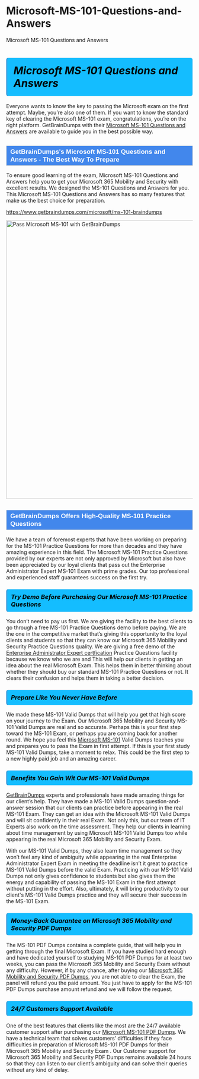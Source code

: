 # Microsoft-MS-101-Questions-and-Answers
Microsoft MS-101 Questions and Answers
<h1><strong><span style="display: block; color: #000000; background: #14BDFF; border: 0.5px solid #AED6F1; border-left: 3px solid #3498DB; padding: .6em; border-radius: 6px;">                     <em>Microsoft MS-101 <span class="exam_variation">Questions and Answers</span> </em>                </span></strong>            </h1>                        <p>Everyone wants to know the key to passing the Microsoft exam on the first attempt. Maybe, you’re also one of them. If you want to know the standard key of             clearing the Microsoft MS-101 exam, congratulations, you’re on the right platform. GetBrainDumps with their             <a href="https://www.getbraindumps.com/microsoft/ms-101-braindumps">Microsoft MS-101 <span class="exam_variation">Questions and Answers</span></a> are available to guide you in the best possible way.</p>                        <h2 style="background: #4287ec; border: 1px solid #cccccc; padding: 5px 10px;">                <span style="color: #ffffff;">                    <span style="font-size: 11pt;">                        <span style="line-height: normal;">                            <span style="font-family: Calibri,sans-serif;">                                <strong>                                    <span style="font-size: 13.0pt;">GetBrainDumps's Microsoft MS-101 <span class="exam_variation">Questions and Answers</span> - The Best Way To Prepare</span>                                </strong>                            </span>                        </span>                    </span>                </span>            </h2>                        <p>To ensure good learning of the exam,  Microsoft MS-101 <span class="exam_variation">Questions and Answers</span> help you to get your Microsoft 365 Mobility and Security with excellent results.             We designed the MS-101 <span class="exam_variation">Questions and Answers</span> for you. This Microsoft MS-101 <span class="exam_variation">Questions and Answers</span> has so many features that make us the best choice for preparation.</p>                        <p><a href="https://www.getbraindumps.com/microsoft/ms-101-braindumps">https://www.getbraindumps.com/microsoft/ms-101-braindumps</a></p>                        <p><a href="https://www.getbraindumps.com/"><img src="https://www.getbraindumps.com/images/get-updated-exam-questions-with-discount-getbraindumps.jpg" class="postImage" alt="Pass Microsoft MS-101 with GetBrainDumps" width="750"></a></p>                            <h2 style="background: #4287ec; border: 1px solid #cccccc; padding: 5px 10px;">                <span style="color: #ffffff;">                    <span style="font-size: 11pt;">                        <span style="line-height: normal;">                            <span style="font-family: Calibri,sans-serif;">                                <strong>                                    <span style="font-size: 13.0pt;">GetBrainDumps Offers High-Quality MS-101 <span class="exam_variation2">Practice Questions</span></span>                                </strong>                            </span>                        </span>                    </span>                </span>            </h2>                        <p>We have a team of foremost experts that have been working on preparing for the MS-101 <span class="exam_variation2">Practice Questions</span>  for more than decades and they have             amazing experience in this field. The Microsoft MS-101 <span class="exam_variation2">Practice Questions</span> provided by our experts are not only approved by Microsoft but also have been             appreciated by our loyal clients that pass out the Enterprise Administrator Expert MS-101 Exam with prime grades. Our top professional and             experienced staff guarantees success on the first try.</p>                        <h3>                <strong>                    <span style="display: block; color: #000000; background: #14BDFF; border: 0.5px solid #AED6F1; border-left: 3px solid #3498DB; padding: .6em; border-radius: 6px;">                        <em>Try Demo Before Purchasing Our Microsoft MS-101 <span class="exam_variation2">Practice Questions</span></em>                    </span>                </strong>            </h3>                        <p>You don’t need to pay us first. We are giving the facility to the best clients to go through a free MS-101 <span class="exam_variation2">Practice Questions</span> demo before paying.             We are the one in the competitive market that’s giving this opportunity to the loyal clients and students so that they can know our             Microsoft 365 Mobility and Security <span class="exam_variation2">Practice Questions</span> quality. We are giving a free demo of the <a href="https://www.getbraindumps.com/microsoft/enterprise-administrator-expert-braindumps.html">Enterprise Administrator Expert certfication</a> <span class="exam_variation2">Practice Questions</span> facility             because we know who we are and This will help our clients in getting an idea about the real Microsoft Exam. This helps them in better thinking             about whether they should buy our standard MS-101 <span class="exam_variation2">Practice Questions</span> or not. It clears their confusion and helps them in taking a better decision.</p>                        <h3>                <strong>                    <span style="display: block; color: #000000; background: #14BDFF; border: 0.5px solid #AED6F1; border-left: 3px solid #3498DB; padding: .6em; border-radius: 6px;">                        <em>Prepare Like You Never Have Before</em>                    </span>                </strong>            </h3>                        <p>We made these MS-101 <span class="exam_variation3">Valid Dumps</span> that will help you get that high score on your journey to the Exam. Our Microsoft 365 Mobility and Security MS-101 <span class="exam_variation3">Valid Dumps</span>             are real and so accurate. Perhaps this is your first step toward the MS-101 Exam, or perhaps you are coming back for another round. We hope             you feel this <a href="https://www.getbraindumps.com/microsoft-braindumps.html">Microsoft MS-101</a> <span class="exam_variation3">Valid Dumps</span> teaches you and prepares you to pass the Exam in first attempt. If this is your first study             MS-101 <span class="exam_variation3">Valid Dumps</span>, take a moment to relax. This could be the first step to a new highly paid job and an amazing career.</p>                        <h3>                <strong>                    <span style="display: block; color: #000000; background: #14BDFF; border: 0.5px solid #AED6F1; border-left: 3px solid #3498DB; padding: .6em; border-radius: 6px;">                        <em>Benefits You Gain Wit Our MS-101 <span class="exam_variation3">Valid Dumps</span></em>                    </span>                </strong>            </h3>                        <p><a href="https://www.getbraindumps.com/">GetBrainDumps</a> experts and professionals have made amazing things for our client’s help. They have made a MS-101 <span class="exam_variation3">Valid Dumps</span> question-and-answer session that             our clients can practice before appearing in the real MS-101 Exam. They can get an idea with the  Microsoft MS-101 <span class="exam_variation3">Valid Dumps</span> and will             sit confidently in their real Exam. Not only this, but our team of IT Experts also work on the time assessment. They help our clients in learning about             time management by using Microsoft MS-101 <span class="exam_variation3">Valid Dumps</span>  too while appearing in the real Microsoft 365 Mobility and Security Exam. </p>                        <p>With our MS-101 <span class="exam_variation3">Valid Dumps</span>, they also learn time management so they won’t feel any kind of ambiguity while appearing in the real             Enterprise Administrator Expert Exam in meeting the deadline isn’t it great to practice MS-101 <span class="exam_variation3">Valid Dumps</span> before the valid Exam. Practicing with             our MS-101 <span class="exam_variation3">Valid Dumps</span> not only gives confidence to students but also gives them the energy and capability of passing the MS-101 Exam in the first             attempt without putting in the effort. Also, ultimately, it will bring productivity to our client's MS-101 <span class="exam_variation3">Valid Dumps</span> practice and they will             secure their success in the MS-101 Exam.</p>                        <h3>                <strong>                    <span style="display: block; color: #000000; background: #14BDFF; border: 0.5px solid #AED6F1; border-left: 3px solid #3498DB; padding: .6em; border-radius: 6px;">                        <em>Money-Back Guarantee on Microsoft 365 Mobility and Security <span class="exam_variation4">PDF Dumps</span></em>                    </span>                </strong>            </h3>                        <p>The MS-101 <span class="exam_variation4">PDF Dumps</span> contains a complete guide, that will help you in getting through the final Microsoft Exam. If you have studied hard enough and have             dedicated yourself to studying MS-101 <span class="exam_variation4">PDF Dumps</span> for at least two weeks, you can pass the Microsoft 365 Mobility and Security Exam without any difficulty. However,             if by any chance, after buying our <a href="https://www.getbraindumps.com/microsoft/ms-101-braindumps">Microsoft 365 Mobility and Security <span class="exam_variation4">PDF Dumps</span></a>, you are not able to clear the Exam, the panel will refund you the paid amount.             You just have to apply for the MS-101 <span class="exam_variation4">PDF Dumps</span> purchase amount refund and we will follow the request.</p>                        <h3>                <strong>                    <span style="display: block; color: #000000; background: #14BDFF; border: 0.5px solid #AED6F1; border-left: 3px solid #3498DB; padding: .6em; border-radius: 6px;">                        <em>24/7 Customers Support Available</em>                    </span>                </strong>            </h3>                        <p>One of the best features that clients like the most are the 24/7 available customer support after purchasing our <a href="https://www.getbraindumps.com/microsoft/ms-101-braindumps">Microsoft MS-101 <span class="exam_variation4">PDF Dumps</span></a>.             We have a technical team that solves customers’ difficulties if they face difficulties in preparation of Microsoft MS-101 <span class="exam_variation4">PDF Dumps</span> for             their Microsoft 365 Mobility and Security Exam . Our Customer support for Microsoft 365 Mobility and Security <span class="exam_variation4">PDF Dumps</span> remains available 24 hours so that they can listen to our             client’s ambiguity and can solve their queries without any kind of delay.</p>                    
